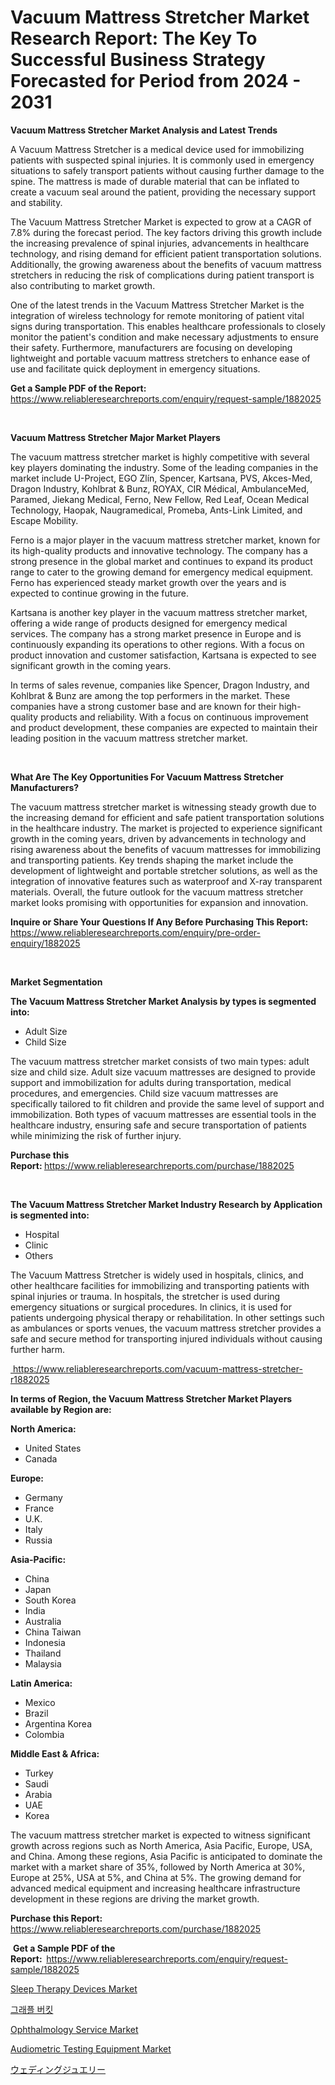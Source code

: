 <p><h1>Vacuum Mattress Stretcher Market Research Report: The Key To Successful Business Strategy Forecasted for Period from 2024 - 2031</h1></p><p><strong>Vacuum Mattress Stretcher Market Analysis and Latest Trends</strong></p>
<p><p>A Vacuum Mattress Stretcher is a medical device used for immobilizing patients with suspected spinal injuries. It is commonly used in emergency situations to safely transport patients without causing further damage to the spine. The mattress is made of durable material that can be inflated to create a vacuum seal around the patient, providing the necessary support and stability.</p><p>The Vacuum Mattress Stretcher Market is expected to grow at a CAGR of 7.8% during the forecast period. The key factors driving this growth include the increasing prevalence of spinal injuries, advancements in healthcare technology, and rising demand for efficient patient transportation solutions. Additionally, the growing awareness about the benefits of vacuum mattress stretchers in reducing the risk of complications during patient transport is also contributing to market growth.</p><p>One of the latest trends in the Vacuum Mattress Stretcher Market is the integration of wireless technology for remote monitoring of patient vital signs during transportation. This enables healthcare professionals to closely monitor the patient's condition and make necessary adjustments to ensure their safety. Furthermore, manufacturers are focusing on developing lightweight and portable vacuum mattress stretchers to enhance ease of use and facilitate quick deployment in emergency situations.</p></p>
<p><strong>Get a Sample PDF of the Report:&nbsp;</strong> <a href="https://www.reliableresearchreports.com/enquiry/request-sample/1882025">https://www.reliableresearchreports.com/enquiry/request-sample/1882025</a></p>
<p>&nbsp;</p>
<p><strong>Vacuum Mattress Stretcher Major Market Players</strong></p>
<p><p>The vacuum mattress stretcher market is highly competitive with several key players dominating the industry. Some of the leading companies in the market include U-Project, EGO Zlín, Spencer, Kartsana, PVS, Akces-Med, Dragon Industry, Kohlbrat & Bunz, ROYAX, CIR Médical, AmbulanceMed, Paramed, Jiekang Medical, Ferno, New Fellow, Red Leaf, Ocean Medical Technology, Haopak, Naugramedical, Promeba, Ants-Link Limited, and Escape Mobility.</p><p>Ferno is a major player in the vacuum mattress stretcher market, known for its high-quality products and innovative technology. The company has a strong presence in the global market and continues to expand its product range to cater to the growing demand for emergency medical equipment. Ferno has experienced steady market growth over the years and is expected to continue growing in the future.</p><p>Kartsana is another key player in the vacuum mattress stretcher market, offering a wide range of products designed for emergency medical services. The company has a strong market presence in Europe and is continuously expanding its operations to other regions. With a focus on product innovation and customer satisfaction, Kartsana is expected to see significant growth in the coming years.</p><p>In terms of sales revenue, companies like Spencer, Dragon Industry, and Kohlbrat & Bunz are among the top performers in the market. These companies have a strong customer base and are known for their high-quality products and reliability. With a focus on continuous improvement and product development, these companies are expected to maintain their leading position in the vacuum mattress stretcher market.</p></p>
<p>&nbsp;</p>
<p><strong>What Are The Key Opportunities For Vacuum Mattress Stretcher Manufacturers?</strong></p>
<p><p>The vacuum mattress stretcher market is witnessing steady growth due to the increasing demand for efficient and safe patient transportation solutions in the healthcare industry. The market is projected to experience significant growth in the coming years, driven by advancements in technology and rising awareness about the benefits of vacuum mattresses for immobilizing and transporting patients. Key trends shaping the market include the development of lightweight and portable stretcher solutions, as well as the integration of innovative features such as waterproof and X-ray transparent materials. Overall, the future outlook for the vacuum mattress stretcher market looks promising with opportunities for expansion and innovation.</p></p>
<p><strong>Inquire or Share Your Questions If Any Before Purchasing This Report:</strong> <a href="https://www.reliableresearchreports.com/enquiry/pre-order-enquiry/1882025">https://www.reliableresearchreports.com/enquiry/pre-order-enquiry/1882025</a></p>
<p>&nbsp;</p>
<p><strong>Market Segmentation</strong></p>
<p><strong>The Vacuum Mattress Stretcher Market Analysis by types is segmented into:</strong></p>
<p><ul><li>Adult Size</li><li>Child Size</li></ul></p>
<p><p>The vacuum mattress stretcher market consists of two main types: adult size and child size. Adult size vacuum mattresses are designed to provide support and immobilization for adults during transportation, medical procedures, and emergencies. Child size vacuum mattresses are specifically tailored to fit children and provide the same level of support and immobilization. Both types of vacuum mattresses are essential tools in the healthcare industry, ensuring safe and secure transportation of patients while minimizing the risk of further injury.</p></p>
<p><strong>Purchase this Report:&nbsp;</strong><a href="https://www.reliableresearchreports.com/purchase/1882025">https://www.reliableresearchreports.com/purchase/1882025</a></p>
<p>&nbsp;</p>
<p><strong>The Vacuum Mattress Stretcher Market Industry Research by Application is segmented into:</strong></p>
<p><ul><li>Hospital</li><li>Clinic</li><li>Others</li></ul></p>
<p><p>The Vacuum Mattress Stretcher is widely used in hospitals, clinics, and other healthcare facilities for immobilizing and transporting patients with spinal injuries or trauma. In hospitals, the stretcher is used during emergency situations or surgical procedures. In clinics, it is used for patients undergoing physical therapy or rehabilitation. In other settings such as ambulances or sports venues, the vacuum mattress stretcher provides a safe and secure method for transporting injured individuals without causing further harm.</p></p>
<p><a href="https://www.reliableresearchreports.com/vacuum-mattress-stretcher-r1882025">&nbsp;https://www.reliableresearchreports.com/vacuum-mattress-stretcher-r1882025</a></p>
<p><strong>In terms of Region, the Vacuum Mattress Stretcher Market Players available by Region are:</strong></p>
<p>
    <p> <strong> North America: </strong>
        <ul>
            <li>United States</li>
            <li>Canada</li>
        </ul>
        </p> 
    <p> <strong> Europe: </strong>
        <ul>
            <li>Germany</li>
            <li>France</li>
            <li>U.K.</li>
            <li>Italy</li>
            <li>Russia</li>
        </ul>
        </p> 
    <p> <strong> Asia-Pacific: </strong>
        <ul>
            <li>China</li>
            <li>Japan</li>
            <li>South Korea</li>
            <li>India</li>
            <li>Australia</li>
            <li>China Taiwan</li>
            <li>Indonesia</li>
            <li>Thailand</li>
            <li>Malaysia</li>
        </ul>
        </p> 
    <p> <strong> Latin America: </strong>
        <ul>
            <li>Mexico</li>
            <li>Brazil</li>
            <li>Argentina Korea</li>
            <li>Colombia</li>
        </ul>
        </p> 
    <p> <strong> Middle East & Africa: </strong>
        <ul>
            <li>Turkey</li>
            <li>Saudi</li>
            <li>Arabia</li>
            <li>UAE</li>
            <li>Korea</li>
        </ul>
    </p>
    </p>
<p><p>The vacuum mattress stretcher market is expected to witness significant growth across regions such as North America, Asia Pacific, Europe, USA, and China. Among these regions, Asia Pacific is anticipated to dominate the market with a market share of 35%, followed by North America at 30%, Europe at 25%, USA at 5%, and China at 5%. The growing demand for advanced medical equipment and increasing healthcare infrastructure development in these regions are driving the market growth.</p></p>
<p><strong>Purchase this Report: </strong><a href="https://www.reliableresearchreports.com/purchase/1882025">https://www.reliableresearchreports.com/purchase/1882025</a></p>
<p>&nbsp;<strong>Get a Sample PDF of the Report:&nbsp;&nbsp;</strong><a href="https://www.reliableresearchreports.com/enquiry/request-sample/1882025">https://www.reliableresearchreports.com/enquiry/request-sample/1882025</a></p>
<p><strong></strong></p>
<p><p><a href="https://www.linkedin.com/pulse/sleep-therapy-devices-market-size-trends-complete-industry-cir9e?trackingId=gw9bXK2IYhcgP28xCxktOQ%3D%3D">Sleep Therapy Devices Market</a></p><p><a href="https://github.com/solomonbode85/Market-Research-Report-List-1/blob/main/619480446101.md">그래플 버킷</a></p><p><a href="https://github.com/dimitrishawkinswaynenp91rgz/Market-Research-Report-List-2/blob/main/ophthalmology-service-market.md">Ophthalmology Service Market</a></p><p><a href="https://www.linkedin.com/pulse/analyzing-audiometric-testing-equipment-market-global-ji5je?trackingId=H3Or0mqfKO79qLZEkolJKw%3D%3D">Audiometric Testing Equipment Market</a></p><p><a href="https://medium.com/@nicosmitham2023/%E7%B5%90%E5%A9%9A%E5%BC%8F%E3%81%AE%E5%AE%9D%E9%A3%BE%E5%B8%82%E5%A0%B4-2031%E5%B9%B4%E3%81%BE%E3%81%A7%E3%81%AE%E6%88%90%E5%8A%9F%E3%81%99%E3%82%8B%E3%83%93%E3%82%B8%E3%83%8D%E3%82%B9%E6%88%A6%E7%95%A5%E3%81%AE%E9%8D%B5%E3%82%92%E4%BA%88%E6%B8%AC-520524b12968">ウェディングジュエリー</a></p></p>